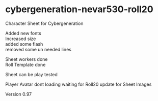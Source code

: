 # cybergeneration-nevar530-roll20 <br>
Character Sheet for Cybergeneration <br>

Added new fonts <br>
Increased size <br>
added some flash <br>
removed some un needed lines <br>

Sheet workers done <br>
Roll Template done <br>

Sheet can be play tested <br>

Player Avatar dont loading waiting for Roll20 update for Sheet Images <br>

Version 0.97 <PLAY TESTING> <br>
